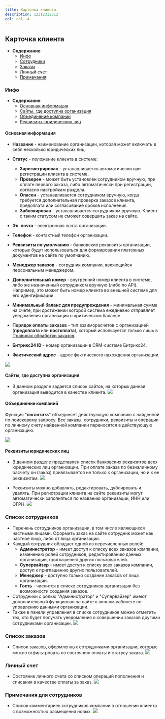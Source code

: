 ```yaml
---
title: Карточка клиента
description: 12312312312
col: col--4
---
```


## Карточка клиента

- **Содержание**
  - [Инфо](/customers/b2b?id=Инфо)
  - [Сотрудники](/customers/b2b?id=Список-сотрудников)
  - [Заказы](/customers/b2b?id=Список-заказов)
  - [Личный счет](/customer/b2b?id=Личный-счет)
  - [Примечания](/customers/b2b?id=Примечания-для-сотрудников)

### Инфо

- **Содержание**
  - [Основная информация](/customers/b2b?id=Основная-информация)
  - [Сайты, где доступна организация](/customers/b2b?id=Сайты-где-доступна-организация)
  - [Объединение компаний](/customers/b2b?id=Объединение-компаний)
  - [Реквизиты юридических лиц](/customers/b2b?id=Реквизиты-юридических-лиц)

#### Основная информация

- **Название** - наименование организации, которая может включать в себя несколько юридических лиц.
- **Статус** - положение клиента в системе:

  - **Зарегистрирован** - устанавливается автоматически при регистрации клиента в системе.
  - **Проверен** - может быть установлен сотрудником вручную, при оплате первого заказа, либо автоматически при регистрации, согласно настройкам раздела.
  - **Опасен** - устанавливается сотрудником вручную, когда требуется дополнительная проверка заказов клиента, предоплата или согласование сроков исполнения.
  - **Заблокирован** - устанавливается сотрудником вручную. Клиент с таким статусом не сможет совершить заказ на сайте.

- **Эл. почта** - электронная почта организации.
- **Телефон** - контактный телефон организации.
- **Реквизиты по умолчанию** - банковские реквизиты организации, которые будут использоваться для формирования платежных документов на сайте по умолчанию.
- **Менеджер заказов** - сотрудник компании, являющийся персональным менеджером.
- **Дополнительный номер** - внутренний номер клиента в системе, либо же назначенный сотрудником вручную (либо по API). Например, это может быть номер клиента во внешней системе для его идентификации.
- **Минимальный баланс для предупреждения** - минимальная сумма на счете, при достижении которой система ежедневно отправляет уведомления организации о критическом балансе.
- **Порядок оплаты заказов** - тип взаиморасчетов с организацией (**предоплата** или **постоплата**), который используется только лишь в [Правилах обработки заказов](https://docs.pixlpark.ru/#/orders/settings?id=%d0%9f%d1%80%d0%b0%d0%b2%d0%b8%d0%bb%d0%b0-%d0%be%d0%b1%d1%80%d0%b0%d0%b1%d0%be%d1%82%d0%ba%d0%b8-%d0%b7%d0%b0%d0%ba%d0%b0%d0%b7%d0%be%d0%b2).
- **Битрикс24 ID** - номер организации в CRM-системе Битрикс24.
- **Фактический адрес** - адрес фактического нахождения организации.

![](../../_media/customer/info-company.png)

#### Сайты, где доступна организация

- В данном разделе задается список сайтов, на которых данная организация выводится в качестве клиента.
  ![](../../_media/customer/websites.png)

#### Объединение компаний

Функция "**_поглотить_**" объединяет действующую компанию с найденной по поисковому запросу. Все заказы, сотрудники, реквизиты и операции по личному счету найденной компании переносятся в действующую организацию.

![](../../_media/customer/merge.png)

#### Реквизиты юридических лиц

- В данном разделе представлен список банковских реквизитов всех юридических лиц организации. При оплате заказа по безналичному расчету он (заказ) привязывается не только к организации, но и к ее реквизитам.
  ![](../../_media/customer/organization-list.png)

- Реквизиты можно добавлять, редактировать, дублировать и удалять. При регистрации клиента на сайте реквизиты могут автоматически заполняться по названию организации, ИНН или ОГРН.
  ![](../../_media/customer/organization-edit.png)

### Список сотрудников

- Перечень сотрудников организации, в том числе являющихся частными лицами. Оформить заказ на сайте сотрудник может как частное лицо, либо от лица организации.
- Каждый сотрудник обладает одной из перечисленных ролей:
  - **Администратор** - имеет доступ к списку всех заказов компании, изменению ролей сотрудников, редактированию данных организации, приглашению других пользователей.
  - **Супервайзер** - имеет доступ к списку всех заказов компании, доступ к приглашению других пользователей.
  - **Менеджер** - доступно только создание заказов от лица организации.
  - **Гость** - числится в списке сотрудников организации без возможности создания заказов.
- Сотрудники с ролью "Администратор" и "Супервайзер" имеют дополнительный функционал на сайте в личном кабинете по управлению данными организации.
- Также в панели управления в списке сотрудников можно отметить тех, кто будет получать уведомления о совершении заказов другими сотрудниками организации.
  ![](../../_media/customer/staff.png)

### Список заказов

- Список заказов, оформленных сотрудниками организации, которые можно отфильтровать по состоянию оплаты и статусу заказа.
  ![](../../_media/customer/company-orders.png)

### Личный счет

- Состояние личного счета со списком операций пополнения и списания в качестве оплаты за заказ.
  ![](../../_media/customer/company-balance.png)

### Примечания для сотрудников

- Список комментариев сотрудников компании в отношении клиента с возможностью размещения новых.
  ![](../../_media/customer/company-notes.png)
